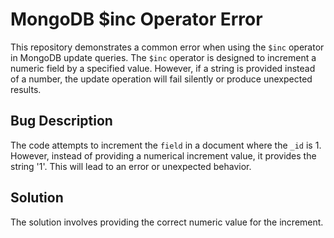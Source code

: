 # MongoDB $inc Operator Error

This repository demonstrates a common error when using the `$inc` operator in MongoDB update queries.  The `$inc` operator is designed to increment a numeric field by a specified value.  However, if a string is provided instead of a number, the update operation will fail silently or produce unexpected results.

## Bug Description
The code attempts to increment the `field` in a document where the `_id` is 1. However, instead of providing a numerical increment value, it provides the string '1'. This will lead to an error or unexpected behavior.

## Solution
The solution involves providing the correct numeric value for the increment.